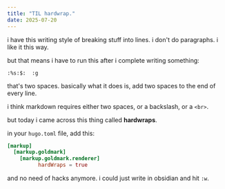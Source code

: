 ```yaml
---
title: "TIL hardwrap."
date: 2025-07-20
---
```


i have this writing style of
breaking stuff into lines.
i don't do paragraphs.
i like it this way.

but that means i have to run this after i complete writing something:

```vimscript
:%s:$:  :g
```

that's two spaces.
basically what it does is, add two spaces to the end of every line.

i think markdown requires either two spaces,
or a backslash,
or a `<br>`.

but today i came across this thing called **hardwraps**.

in your `hugo.toml` file, add this:
```toml
[markup]
  [markup.goldmark]
    [markup.goldmark.renderer]
          hardWraps = true
```

and no need of hacks anymore.
i could just write in obsidian and hit `:w`.
